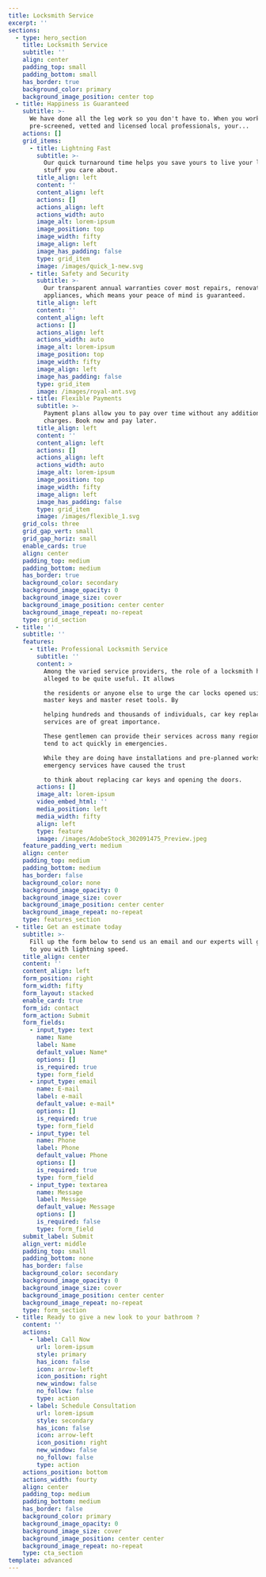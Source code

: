 ```yaml
---
title: Locksmith Service
excerpt: ''
sections:
  - type: hero_section
    title: Locksmith Service
    subtitle: ''
    align: center
    padding_top: small
    padding_bottom: small
    has_border: true
    background_color: primary
    background_image_position: center top
  - title: Happiness is Guaranteed
    subtitle: >-
      We have done all the leg work so you don't have to. When you work with our
      pre-screened, vetted and licensed local professionals, your...
    actions: []
    grid_items:
      - title: Lightning Fast
        subtitle: >-
          Our quick turnaround time helps you save yours to live your life doing
          stuff you care about.
        title_align: left
        content: ''
        content_align: left
        actions: []
        actions_align: left
        actions_width: auto
        image_alt: lorem-ipsum
        image_position: top
        image_width: fifty
        image_align: left
        image_has_padding: false
        type: grid_item
        image: /images/quick_1-new.svg
      - title: Safety and Security
        subtitle: >-
          Our transparent annual warranties cover most repairs, renovations, and
          appliances, which means your peace of mind is guaranteed.
        title_align: left
        content: ''
        content_align: left
        actions: []
        actions_align: left
        actions_width: auto
        image_alt: lorem-ipsum
        image_position: top
        image_width: fifty
        image_align: left
        image_has_padding: false
        type: grid_item
        image: /images/royal-ant.svg
      - title: Flexible Payments
        subtitle: >-
          Payment plans allow you to pay over time without any additional
          charges. Book now and pay later.
        title_align: left
        content: ''
        content_align: left
        actions: []
        actions_align: left
        actions_width: auto
        image_alt: lorem-ipsum
        image_position: top
        image_width: fifty
        image_align: left
        image_has_padding: false
        type: grid_item
        image: /images/flexible_1.svg
    grid_cols: three
    grid_gap_vert: small
    grid_gap_horiz: small
    enable_cards: true
    align: center
    padding_top: medium
    padding_bottom: medium
    has_border: true
    background_color: secondary
    background_image_opacity: 0
    background_image_size: cover
    background_image_position: center center
    background_image_repeat: no-repeat
    type: grid_section
  - title: ''
    subtitle: ''
    features:
      - title: Professional Locksmith Service
        subtitle: ''
        content: >
          Among the varied service providers, the role of a locksmith has been
          alleged to be quite useful. It allows

          the residents or anyone else to urge the car locks opened using the
          master keys and master reset tools. By

          helping hundreds and thousands of individuals, car key replacement
          services are of great importance.

          These gentlemen can provide their services across many regions and
          tend to act quickly in emergencies.

          While they are doing have installations and pre-planned works,
          emergency services have caused the trust

          to think about replacing car keys and opening the doors.
        actions: []
        image_alt: lorem-ipsum
        video_embed_html: ''
        media_position: left
        media_width: fifty
        align: left
        type: feature
        image: /images/AdobeStock_302091475_Preview.jpeg
    feature_padding_vert: medium
    align: center
    padding_top: medium
    padding_bottom: medium
    has_border: false
    background_color: none
    background_image_opacity: 0
    background_image_size: cover
    background_image_position: center center
    background_image_repeat: no-repeat
    type: features_section
  - title: Get an estimate today
    subtitle: >-
      Fill up the form below to send us an email and our experts will get back
      to you with lightning speed.
    title_align: center
    content: ''
    content_align: left
    form_position: right
    form_width: fifty
    form_layout: stacked
    enable_card: true
    form_id: contact
    form_action: Submit
    form_fields:
      - input_type: text
        name: Name
        label: Name
        default_value: Name*
        options: []
        is_required: true
        type: form_field
      - input_type: email
        name: E-mail
        label: e-mail
        default_value: e-mail*
        options: []
        is_required: true
        type: form_field
      - input_type: tel
        name: Phone
        label: Phone
        default_value: Phone
        options: []
        is_required: true
        type: form_field
      - input_type: textarea
        name: Message
        label: Message
        default_value: Message
        options: []
        is_required: false
        type: form_field
    submit_label: Submit
    align_vert: middle
    padding_top: small
    padding_bottom: none
    has_border: false
    background_color: secondary
    background_image_opacity: 0
    background_image_size: cover
    background_image_position: center center
    background_image_repeat: no-repeat
    type: form_section
  - title: Ready to give a new look to your bathroom ?
    content: ''
    actions:
      - label: Call Now
        url: lorem-ipsum
        style: primary
        has_icon: false
        icon: arrow-left
        icon_position: right
        new_window: false
        no_follow: false
        type: action
      - label: Schedule Consultation
        url: lorem-ipsum
        style: secondary
        has_icon: false
        icon: arrow-left
        icon_position: right
        new_window: false
        no_follow: false
        type: action
    actions_position: bottom
    actions_width: fourty
    align: center
    padding_top: medium
    padding_bottom: medium
    has_border: false
    background_color: primary
    background_image_opacity: 0
    background_image_size: cover
    background_image_position: center center
    background_image_repeat: no-repeat
    type: cta_section
template: advanced
---
```

